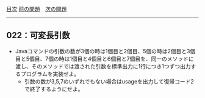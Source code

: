[目次](../toc.md)
[前の問題](../021/README.md)　[次の問題](../023/README.md)


***
## 022：可変長引数
* Javaコマンドの引数の数が3個の時は1個目と2個目、5個の時は2個目と3個目と5個目、7個の時は1個目と4個目と6個目と7個目を、同一のメソッドに渡し、そのメソッドでは渡された引数を標準出力に1行につき1つずつ出力するプログラムを実装せよ。
    * 引数の数が3,5,7のいずれでもない場合はusageを出力して復帰コード2で終了するようにせよ。

